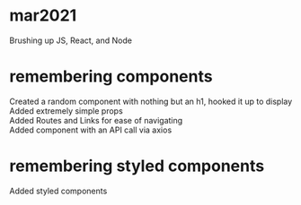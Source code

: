 # mar2021
Brushing up JS, React, and Node

# remembering components
Created a random component with nothing but an h1, hooked it up to display<br>
Added extremely simple props<br>
Added Routes and Links for ease of navigating<br>
Added component with an API call via axios<br>

# remembering styled components
Added styled components
